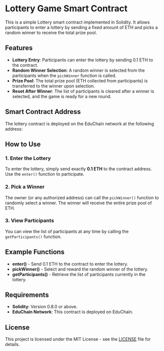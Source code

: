 # Lottery Game Smart Contract

This is a simple Lottery smart contract implemented in Solidity. It allows participants to enter a lottery by sending a fixed amount of ETH and picks a random winner to receive the total prize pool.

## Features

- **Lottery Entry**: Participants can enter the lottery by sending 0.1 ETH to the contract.
- **Random Winner Selection**: A random winner is selected from the participants when the `pickWinner` function is called.
- **Prize Pool**: The total prize pool (ETH collected from participants) is transferred to the winner upon selection.
- **Reset After Winner**: The list of participants is cleared after a winner is selected, and the game is ready for a new round.

## Smart Contract Address

The lottery contract is deployed on the EduChain network at the following address:


## How to Use

### 1. Enter the Lottery
To enter the lottery, simply send exactly **0.1 ETH** to the contract address. Use the `enter()` function to participate.

### 2. Pick a Winner
The owner (or any authorized address) can call the `pickWinner()` function to randomly select a winner. The winner will receive the entire prize pool of ETH.

### 3. View Participants
You can view the list of participants at any time by calling the `getParticipants()` function.

## Example Functions

- **enter()** - Send 0.1 ETH to the contract to enter the lottery.
- **pickWinner()** - Select and reward the random winner of the lottery.
- **getParticipants()** - Retrieve the list of participants currently in the lottery.

## Requirements

- **Solidity**: Version 0.8.0 or above.
- **EduChain Network**: This contract is deployed on EduChain.

## License

This project is licensed under the MIT License - see the [LICENSE](LICENSE) file for details.
